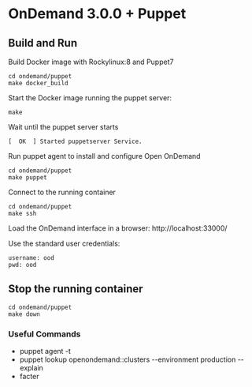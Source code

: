 # OnDemand 3.0.0 + Puppet

## Build and Run
Build Docker image with Rockylinux:8 and Puppet7
```
cd ondemand/puppet
make docker_build
```

Start the Docker image running the puppet server:
```
make
```
Wait until the puppet server starts
```
[  OK  ] Started puppetserver Service.
```

Run puppet agent to install and configure Open OnDemand
```
cd ondemand/puppet
make puppet
```

Connect to the running container 
```
cd ondemand/puppet
make ssh
```

Load the OnDemand interface in a browser:
http://localhost:33000/

Use the standard user credentials:
```
username: ood
pwd: ood
```

## Stop the running container
```
cd ondemand/puppet
make down
```

### Useful Commands
 * puppet agent -t
 * puppet lookup openondemand::clusters --environment production --explain
 * facter

